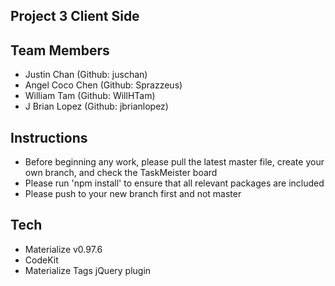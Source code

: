 ## Project 3 Client Side

## Team Members
* Justin Chan (Github: juschan)
* Angel Coco Chen (Github: Sprazzeus)
* William Tam (Github: WillHTam)
* J Brian Lopez (Github: jbrianlopez)

## Instructions
* Before beginning any work, please pull the latest master file, create your own branch, and check the TaskMeister board
* Please run 'npm install' to ensure that all relevant packages are included
* Please push to your new branch first and not master


## Tech
* Materialize v0.97.6
* CodeKit
* Materialize Tags jQuery plugin
